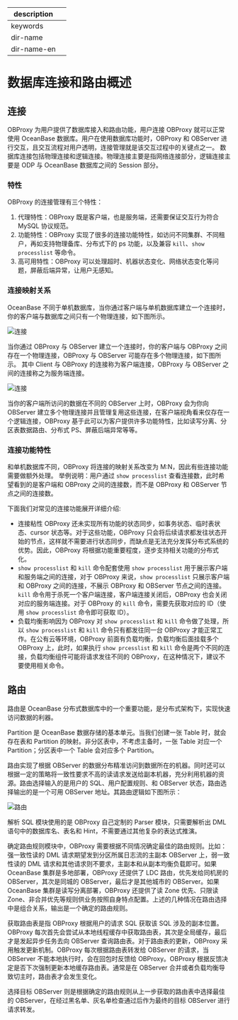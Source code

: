 |description||
|---|---|
|keywords||
|dir-name||
|dir-name-en||

# 数据库连接和路由概述

## 连接

OBProxy 为用户提供了数据库接入和路由功能，用户连接 OBProxy 就可以正常使用 OceanBase 数据库。用户在使用数据库功能时，OBProxy 和 OBServer 进行交互，且交互流程对用户透明，连接管理就是该交互过程中的关键点之一。
数据库连接包括物理连接和逻辑连接。物理连接主要是指网络连接部分，逻辑连接主要是 ODP 与 OceanBase 数据库之间的 Session 部分。

### 特性

OBProxy 的连接管理有三个特性：

1. 代理特性：OBProxy 既是客户端，也是服务端，还需要保证交互行为符合 MySQL 协议规范。
2. 功能特性：OBProxy 实现了很多的连接功能特性，如访问不同集群、不同租户，再如支持物理备库、分布式下的 ps 功能，以及兼容 `kill`、`show processlist` 等命令。
3. 高可用特性：OBProxy 可以处理超时、机器状态变化、网络状态变化等问题，屏蔽后端异常，让用户无感知。

### 连接映射关系

OceanBase 不同于单机数据库，当你通过客户端与单机数据库建立一个连接时，你的客户端与数据库之间只有一个物理连接，如下图所示。

![连接](https://obbusiness-private.oss-cn-shanghai.aliyuncs.com/doc/img/observer-enterprise/V4.2.1/700.reference/1200.database-proxy/connect1.png)

当你通过 OBProxy 与 OBServer 建立一个连接时，你的客户端与 OBProxy 之间存在一个物理连接，OBProxy 与 OBServer 可能存在多个物理连接，如下图所示。
其中 Client 与 OBProxy 的连接称为客户端连接，OBProxy 与 OBServer 之间的连接称之为服务端连接。

![连接](https://obbusiness-private.oss-cn-shanghai.aliyuncs.com/doc/img/observer-enterprise/V4.2.1/700.reference/1200.database-proxy/connect2.png)

当你的客户端所访问的数据在不同的 OBServer 上时，OBProxy 会为你向 OBServer 建立多个物理连接并且管理复用这些连接，在客户端视角看来仅存在一个逻辑连接，OBProxy 基于此可以为客户提供许多功能特性，比如读写分离、分区表数据路由、分布式 PS、屏蔽后端异常等等。

### 连接功能特性

和单机数据库不同，OBProxy 将连接的映射关系改变为 M:N，因此有些连接功能需要做额外处理。
举例说明：用户通过 `show processlist` 查看连接数，此时希望看到的是客户端和 OBProxy 之间的连接数，而不是 OBProxy 和 OBServer 节点之间的连接数。

下面我们对常见的连接功能展开详细介绍:

* 连接粘性 OBProxy 还未实现所有功能的状态同步，如事务状态、临时表状态、cursor 状态等。对于这些功能，OBProxy 只会将后续请求都发往状态开始的节点，这样就不需要进行状态同步，而缺点是无法充分发挥分布式系统的优势。因此，OBProxy 将根据功能重要程度，逐步支持相关功能的分布式化。
* `show processlist` 和 `kill` 命令配套使用 `show processlist` 用于展示客户端和服务端之间的连接，对于 OBProxy 来说，`show processlist` 只展示客户端和 OBProxy 之间的连接，不展示 OBProxy 和 OBServer 节点之间的连接。`kill` 命令用于杀死一个客户端连接，客户端连接关闭后，OBProxy 也会关闭对应的服务端连接。对于 OBProxy 的 `kill` 命令，需要先获取对应的 ID（使用 `show processlist` 命令即可获取 ID）。
* 负载均衡影响因为 OBProxy 对 `show processlist` 和 `kill` 命令做了处理，所以 `show processlist` 和 `kill` 命令只有都发往同一台 OBProxy 才能正常工作。在公有云等环境，OBProxy 前面有负载均衡，负载均衡后面挂载多个 OBProxy 上，此时，如果执行 `show prcesslist` 和 `kill` 命令是两个不同的连接，负载均衡组件可能将请求发往不同的 OBProxy，在这种情况下，建议不要使用相关命令。

## 路由

路由是 OceanBase 分布式数据库中的一个重要功能，是分布式架构下，实现快速访问数据的利器。

Partition 是 OceanBase 数据存储的基本单元。当我们创建一张 Table 时，就会存在表和 Partition 的映射。非分区表中，不考虑主备时，一张 Table 对应一个 Partition；分区表中一个 Table 会对应多个 Partition。

路由实现了根据 OBServer 的数据分布精准访问到数据所在的机器。同时还可以根据一定的策略将一致性要求不高的读请求发送给副本机器，充分利用机器的资源。路由选择输入的是用户的 SQL、用户配置规则、和 OBServer 状态，路由选择输出的是一个可用 OBServer 地址。其路由逻辑如下图所示：

![路由](https://obbusiness-private.oss-cn-shanghai.aliyuncs.com/doc/img/observer-enterprise/V4.2.1/700.reference/1200.database-proxy/routing-logic.png.jpg)

解析 SQL 模块使用的是 OBProxy 自己定制的 Parser 模块，只需要解析出 DML 语句中的数据库名、表名和 Hint，不需要通过其他复杂的表达式推演。

确定路由规则模块中，OBProxy 需要根据不同情况确定最佳的路由规则。比如：强一致性读的 DML 请求期望发到分区所属日志流的主副本 OBServer 上，弱一致性读的 DML 请求和其他请求则不要求，主副本和从副本均衡负载即可。如果 OceanBase 集群是多地部署，OBProxy 还提供了 LDC 路由，优先发给同机房的 OBServer，其次是同城的 OBServer，最后才是其他城市的 OBServer。如果 OceanBase 集群是读写分离部署，OBProxy 还提供了读 Zone 优先、只限读 Zone、非合并优先等规则供业务按照自身特点配置。上述的几种情况在路由选择中是组合关系，输出是一个确定的路由规则。

获取路由表是指 OBProxy 根据用户的请求 SQL 获取该 SQL 涉及的副本位置。OBProxy 每次首先会尝试从本地线程缓存中获取路由表，其次是全局缓存，最后才是发起异步任务去向 OBServer 查询路由表。对于路由表的更新，OBProxy 采用触发更新机制。OBProxy 每次根据路由表转发给 OBServer 的请求，当 OBServer 不能本地执行时，会在回包时反馈给 OBProxy。OBProxy 根据反馈决定是否下次强制更新本地缓存路由表。通常是在 OBServer 合并或者负载均衡导致切主时，路由表才会发生变化。

选择目标 OBServer 则是根据确定的路由规则从上一步获取的路由表中选择最佳的 OBServer，在经过黑名单、灰名单检查通过后作为最终的目标 OBServer 进行请求转发。
